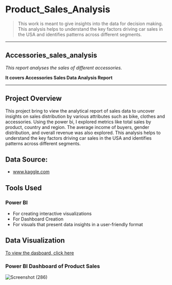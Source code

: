 # Product_Sales_Analysis
> This work is meant to give insights into the data for decision making. This analysis helps to understand the key factors driving car sales in the USA and identifies patterns across different segments.

---
## Accessories_sales_analysis
_This report analyses the sales of different accessories._ 

 __It covers Accessories Sales Data Analysis Report__

---
## Project Overview
This project bring to view the analytical report of sales data to uncover insights on sales distribution by various attributes such as bike, clothes and accessories. Using the power bi, I explored metrics like total sales by product, country and region. The average income of buyers, gender distribution, and overall revenue was also explored.  This analysis helps to understand the key factors driving car sales in the USA and identifies patterns across different segments.

## Data Source: 
- www.kaggle.com

## Tools Used
### Power BI
  + For creating interactive visualizations
  + For Dashboard Creation 
  + For visuals that present data insights in a user-friendly format  

## Data Visualization
[To view the dasboard, click here](https://ibb.co/bMkGCgvz)

### Power BI Dashboard of Product Sales
![Screenshot (286)](https://github.com/user-attachments/assets/8df61d7f-4491-4ea9-b8d1-b458f6ae4397)

